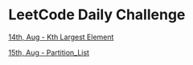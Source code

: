 # LeetCode Daily Challenge

[14th, Aug - Kth Largest Element](./14th_Aug_Kth_Largest_Element.md)

[15th, Aug - Partition_List](./15th_Aug_Partition_List.md)
